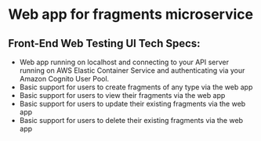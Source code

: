 # Web app for fragments microservice

## Front-End Web Testing UI Tech Specs:

- Web app running on localhost and connecting to your API server running on AWS Elastic Container Service and authenticating via your Amazon Cognito User Pool.
- Basic support for users to create fragments of any type via the web app
- Basic support for users to view their fragments via the web app
- Basic support for users to update their existing fragments via the web app
- Basic support for users to delete their existing fragments via the web app



